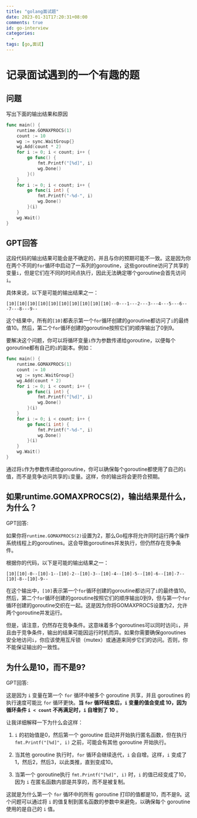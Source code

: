 ```yaml
---
title: "golang面试题"
date: 2023-01-31T17:20:31+08:00
comments: true
id: go-interview
categories:
  - 
tags: [go,面试]
---
```


# 记录面试遇到的一个有趣的题

## 问题
写出下面的输出结果和原因
```go
func main() {
	runtime.GOMAXPROCS(1)
	count := 10
	wg := sync.WaitGroup{}
	wg.Add(count * 2)
	for i := 0; i < count; i++ {
		go func() {
			fmt.Printf("[%d]", i)
			wg.Done()
		}()
	}
	for i := 0; i < count; i++ {
		go func(i int) {
			fmt.Printf("-%d-", i)
			wg.Done()
		}(i)
	}
	wg.Wait()
}
```

## GPT回答
这段代码的输出结果可能会是不确定的，并且与你的预期可能不一致。这是因为你在两个不同的`for`循环中启动了一系列的goroutine，这些goroutine访问了共享的变量`i`，但是它们在不同的时间点执行，因此无法确定哪个goroutine会首先访问`i`。

具体来说，以下是可能的输出结果之一：

```
[10][10][10][10][10][10][10][10][10][10]--0---1---2---3---4---5---6---7---8---9--
```

这个结果中，所有的`[10]`都表示第一个`for`循环创建的goroutine都访问了`i`的最终值10。然后，第二个`for`循环创建的goroutine按照它们的顺序输出了0到9。

要解决这个问题，你可以将循环变量`i`作为参数传递给goroutine，以便每个goroutine都有自己的`i`的副本。例如：

```go
func main() {
    runtime.GOMAXPROCS(1)
    count := 10
    wg := sync.WaitGroup{}
    wg.Add(count * 2)
    for i := 0; i < count; i++ {
        go func(i int) {
            fmt.Printf("[%d]", i)
            wg.Done()
        }(i)
    }
    for i := 0; i < count; i++ {
        go func(i int) {
            fmt.Printf("-%d-", i)
            wg.Done()
        }(i)
    }
    wg.Wait()
}
```

通过将`i`作为参数传递给goroutine，你可以确保每个goroutine都使用了自己的`i`值，而不是竞争访问共享的`i`变量。这样，你的输出将会更符合预期。

## 如果runtime.GOMAXPROCS(2)，输出结果是什么，为什么？
GPT回答: 

如果你将`runtime.GOMAXPROCS(2)`设置为2，那么Go程序将允许同时运行两个操作系统线程上的goroutines。这会导致goroutines并发执行，但仍然存在竞争条件。

根据你的代码，以下是可能的输出结果之一：

```
[10][10]-0--[10]-1--[10]-2--[10]-3--[10]-4--[10]-5--[10]-6--[10]-7--[10]-8--[10]-9--
```

在这个输出中，`[10]`表示第一个`for`循环创建的goroutine都访问了`i`的最终值10。然后，第二个`for`循环创建的goroutine按照它们的顺序输出0到9，但与第一个`for`循环创建的goroutine交织在一起。这是因为你将GOMAXPROCS设置为2，允许两个goroutine并发运行。

但是，请注意，仍然存在竞争条件。这意味着多个goroutines可以同时访问`i`，并且由于竞争条件，输出的结果可能因运行时机而异。如果你需要确保goroutines安全地访问`i`，你应该使用互斥锁（mutex）或通道来同步它们的访问。否则，你不能保证输出的一致性。

## 为什么是10，而不是9?
GPT回答:

这是因为 `i` 变量在第一个 `for` 循环中被多个 goroutine 共享，并且 goroutines 的执行速度可能比 `for` 循环更快。**当 `for` 循环结束后，`i` 变量的值会变成 10，因为循环条件 `i < count` 不再满足时，`i` 自增到了 10** 。

让我详细解释一下为什么会这样：

1. `i` 的初始值是0，然后第一个 goroutine 启动并开始执行匿名函数，但在执行 `fmt.Printf("[%d]", i)` 之前，可能会有其他 goroutine 开始执行。

2. 当其他 goroutine 执行时，`for` 循环会继续迭代，`i` 会自增。这样，`i` 变成了1，然后2，然后3，以此类推，直到变成10。

3. 当第一个 goroutine执行 `fmt.Printf("[%d]", i)` 时，`i` 的值已经变成了10，因为 `i` 在匿名函数内部是共享的，而不是被复制。

这就是为什么第一个 `for` 循环中的所有 goroutine 打印的值都是10，而不是9。这个问题可以通过将 `i` 的值复制到匿名函数的参数中来避免，以确保每个 goroutine 使用的是自己的 `i` 值。